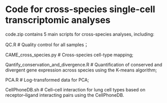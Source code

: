 # Code for cross-species single-cell transcriptomic analyses

code.zip contains 5 main scripts for cross-species analyses, including:

QC.R # Quality control for all samples；

CAME_cross_species.py # Cross-species cell-type mapping;

Qantify_conservation_and_divergence.R # Quantification of conserved and divergent gene expression across species using the K-means algorithm;

PCA.R # Log-transformed data for PCA;

CellPhoneDB.sh # Cell–cell interaction for lung cell types based on receptor–ligand interacting pairs using the CellPhoneDB.
